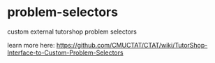 # problem-selectors

custom external tutorshop problem selectors 

learn more here:
https://github.com/CMUCTAT/CTAT/wiki/TutorShop-Interface-to-Custom-Problem-Selectors
